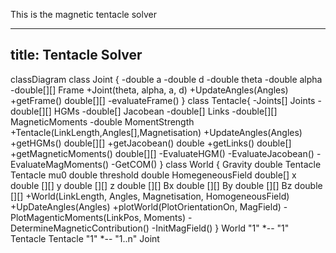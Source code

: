 This is the magnetic tentacle solver

---
title: Tentacle Solver
---

classDiagram
    class Joint {
        -double a
        -double d
        -double theta
        -double alpha
        -double[][] Frame
        +Joint(theta, alpha, a, d)
        +UpdateAngles(Angles)
        +getFrame() double[][]
        -evaluateFrame()
    }
    class Tentacle{
        -Joints[] Joints
        -double[][] HGMs
        -double[] Jacobean
        -double[] Links
        -double[][] MagneticMoments
        -double MomentStrength
        +Tentacle(LinkLength,Angles[],Magnetisation)
        +UpdateAngles(Angles)
        +getHGMs() double[][]
        +getJacobean() double
        +getLinks() double[]
        +getMagneticMoments() double[][]
        -EvaluateHGM()
        -EvaluateJacobean()
        -EvaluateMagMoments()
        -GetCOM()
    }
    class World {
        Gravity double
        Tentacle Tentacle
        mu0 double
        threshold double
        HomegeneousField double[]
        x double [][]
        y double [][]
        z double [][]
        Bx double [][]
        By double [][]
        Bz double [][]
        +World(LinkLength, Angles, Magnetisation, HomogeneousField)
        +UpDateAngles(Angles)
        +plotWorld(PlotOrientationOn, MagField)
        -PlotMagenticMoments(LinkPos, Moments)
        -DetermineMagneticContribution()
        -InitMagField()
    }
    World "1" *-- "1" Tentacle
    Tentacle "1" *-- "1..n" Joint
